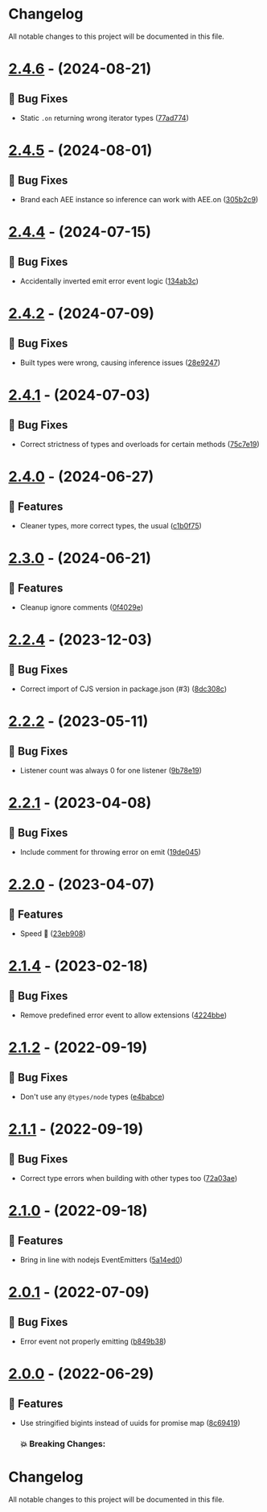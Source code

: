 ﻿# Changelog

All notable changes to this project will be documented in this file.

# [2.4.6](https://github.com/vladfrangu/async_event_emitter/compare/v2.4.6...v2.4.6) - (2024-08-21)

## 🐛 Bug Fixes

- Static `.on` returning wrong iterator types ([77ad774](https://github.com/vladfrangu/async_event_emitter/commit/77ad7741f75eeb499d217d7e93ce3fb5aab483ea))

# [2.4.5](https://github.com/vladfrangu/async_event_emitter/compare/v2.4.5...v2.4.5) - (2024-08-01)

## 🐛 Bug Fixes

- Brand each AEE instance so inference can work with AEE.on ([305b2c9](https://github.com/vladfrangu/async_event_emitter/commit/305b2c9bc7ccbe21355f8bbf4ee8c5a9cf460188))

# [2.4.4](https://github.com/vladfrangu/async_event_emitter/compare/v2.4.4...v2.4.4) - (2024-07-15)

## 🐛 Bug Fixes

- Accidentally inverted emit error event logic ([134ab3c](https://github.com/vladfrangu/async_event_emitter/commit/134ab3cf526137a0f014ed2984554a62a7714df7))

# [2.4.2](https://github.com/vladfrangu/async_event_emitter/compare/v2.4.2...v2.4.2) - (2024-07-09)

## 🐛 Bug Fixes

- Built types were wrong, causing inference issues ([28e9247](https://github.com/vladfrangu/async_event_emitter/commit/28e9247250e5a39f11a31efab88df334f05d6bfd))

# [2.4.1](https://github.com/vladfrangu/async_event_emitter/compare/v2.4.1...v2.4.1) - (2024-07-03)

## 🐛 Bug Fixes

- Correct strictness of types and overloads for certain methods ([75c7e19](https://github.com/vladfrangu/async_event_emitter/commit/75c7e191ffa65d2cfccf2dda4e4395427fb979f6))

# [2.4.0](https://github.com/vladfrangu/async_event_emitter/compare/v2.4.0...v2.4.0) - (2024-06-27)

## 🚀 Features

- Cleaner types, more correct types, the usual ([c1b0f75](https://github.com/vladfrangu/async_event_emitter/commit/c1b0f751f597d9dac5d10870f49f30b8b1dc4908))

# [2.3.0](https://github.com/vladfrangu/async_event_emitter/compare/v2.3.0...v2.3.0) - (2024-06-21)

## 🚀 Features

- Cleanup ignore comments ([0f4029e](https://github.com/vladfrangu/async_event_emitter/commit/0f4029e9935373e15073288da1841ffb39cc22d8))

# [2.2.4](https://github.com/vladfrangu/async_event_emitter/compare/v2.2.4...v2.2.4) - (2023-12-03)

## 🐛 Bug Fixes

- Correct import of CJS version in package.json (#3) ([8dc308c](https://github.com/vladfrangu/async_event_emitter/commit/8dc308c43fdf9a024a7d48e7219d75e4c9f597dd))

# [2.2.2](https://github.com/vladfrangu/async_event_emitter/compare/v2.2.1...v2.2.2) - (2023-05-11)

## 🐛 Bug Fixes

-   Listener count was always 0 for one listener ([9b78e19](https://github.com/vladfrangu/async_event_emitter/commit/9b78e1992db649004dee852359240b3d0baaac2d))

# [2.2.1](https://github.com/vladfrangu/async_event_emitter/compare/v2.2.0...v2.2.1) - (2023-04-08)

## 🐛 Bug Fixes

-   Include comment for throwing error on emit ([19de045](https://github.com/vladfrangu/async_event_emitter/commit/19de0452702a0d9e35e9241259d100ca6d6f5447))

# [2.2.0](https://github.com/vladfrangu/async_event_emitter/compare/v2.1.4...v2.2.0) - (2023-04-07)

## 🚀 Features

-   Speed 🚀 ([23eb908](https://github.com/vladfrangu/async_event_emitter/commit/23eb90852ff8a6ceb4d6105c6df44c646642efae))

# [2.1.4](https://github.com/vladfrangu/async_event_emitter/compare/v2.1.3...v2.1.4) - (2023-02-18)

## 🐛 Bug Fixes

-   Remove predefined error event to allow extensions ([4224bbe](https://github.com/vladfrangu/async_event_emitter/commit/4224bbeae5c25cb94d4073600a9dff7ae3abcceb))

# [2.1.2](https://github.com/vladfrangu/async_event_emitter/compare/v2.1.1...v2.1.2) - (2022-09-19)

## 🐛 Bug Fixes

-   Don't use any `@types/node` types ([e4babce](https://github.com/vladfrangu/async_event_emitter/commit/e4babce88c17befdb6f84c73c0de2e0602260681))

# [2.1.1](https://github.com/vladfrangu/async_event_emitter/compare/v2.1.0...v2.1.1) - (2022-09-19)

## 🐛 Bug Fixes

-   Correct type errors when building with other types too ([72a03ae](https://github.com/vladfrangu/async_event_emitter/commit/72a03ae1ac30456241b4003a7c2ea93d27e8de5e))

# [2.1.0](https://github.com/vladfrangu/async_event_emitter/compare/v2.0.1...v2.1.0) - (2022-09-18)

## 🚀 Features

-   Bring in line with nodejs EventEmitters ([5a14ed0](https://github.com/vladfrangu/async_event_emitter/commit/5a14ed04bf87ec6a34cd33e26e3f25f101f87bcd))

# [2.0.1](https://github.com/vladfrangu/async_event_emitter/compare/v2.0.0...v2.0.1) - (2022-07-09)

## 🐛 Bug Fixes

-   Error event not properly emitting ([b849b38](https://github.com/vladfrangu/async_event_emitter/commit/b849b387c36515c60234c06681bfd4ec32ee5336))

# [2.0.0](https://github.com/vladfrangu/async_event_emitter/compare/v1.0.1...v2.0.0) - (2022-06-29)

## 🚀 Features

-   Use stringified bigints instead of uuids for promise map ([8c69419](https://github.com/vladfrangu/async_event_emitter/commit/8c694199da1a0a231feb1be3b0d7cfdb18cefd0b))

    ### 💥 Breaking Changes:

# Changelog

All notable changes to this project will be documented in this file.
